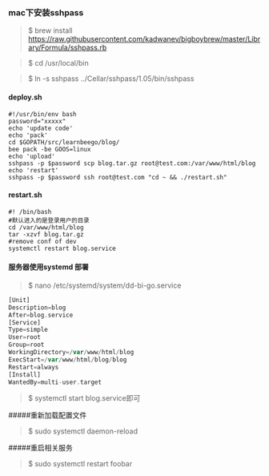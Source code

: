 ### mac下安装sshpass
>$ brew install https://raw.githubusercontent.com/kadwanev/bigboybrew/master/Library/Formula/sshpass.rb  

>$ cd /usr/local/bin  

>$ ln -s sshpass ../Cellar/sshpass/1.05/bin/sshpass  

#### deploy.sh
```shell
#!/usr/bin/env bash
password="xxxxx"
echo 'update code'
echo 'pack'
cd $GOPATH/src/learnbeego/blog/
bee pack -be GOOS=linux
echo 'upload'
sshpass -p $password scp blog.tar.gz root@test.com:/var/www/html/blog
echo 'restart'
sshpass -p $password ssh root@test.com "cd ~ && ./restart.sh"
```
#### restart.sh
```shell
#! /bin/bash
#默认进入的是登录用户的目录
cd /var/www/html/blog
tar -xzvf blog.tar.gz
#remove conf of dev
systemctl restart blog.service
```

#### 服务器使用systemd 部署
>$ nano /etc/systemd/system/dd-bi-go.service
```php
[Unit]
Description=blog
After=blog.service
[Service]
Type=simple
User=root
Group=root
WorkingDirectory=/var/www/html/blog
ExecStart=/var/www/html/blog/blog
Restart=always
[Install]
WantedBy=multi-user.target
```

>$ systemctl start blog.service即可


#####重新加载配置文件
>$ sudo systemctl daemon-reload

#####重启相关服务
>$ sudo systemctl restart foobar